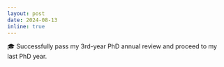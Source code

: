 ```yaml
---
layout: post
date: 2024-08-13
inline: true
---
```

🎓 Successfully pass my 3rd-year PhD annual review and proceed to my last PhD year.
